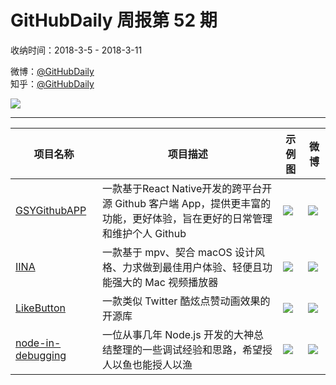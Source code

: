 # GitHubDaily 周报第 52 期

收纳时间：2018-3-5 - 2018-3-11

微博：[@GitHubDaily](https://weibo.com/GitHubDaily)    
知乎：[@GitHubDaily](https://www.zhihu.com/people/githubdaily)

![](https://raw.githubusercontent.com/GitHubDaily/GitHubDaily/master/assets/weixin.png)

---

项目名称 | 项目描述 | 示例图 | 微博
--- | --- | --- | ---
[GSYGithubAPP](https://github.com/CarGuo/GSYGithubAPP) | 一款基于React Native开发的跨平台开源 Github 客户端 App，提供更丰富的功能，更好体验，旨在更好的日常管理和维护个人 Github | ![](http://wx2.sinaimg.cn/large/006fiYtfly1fp3kq482a6j30xr190qem.jpg) | [![](https://raw.githubusercontent.com/GitHubDaily/GitHubDaily/master/assets/sina_logo.png)](https://weibo.com/5722964389/G6nBWa38A)
[IINA](https://github.com/lhc70000/iina) | 一款基于 mpv、契合 macOS 设计风格、力求做到最佳用户体验、轻便且功能强大的 Mac 视频播放器 | ![](http://wx1.sinaimg.cn/large/006fiYtfly1fp3gxd6swkj31kw0vqn6n.jpg) | [![](https://raw.githubusercontent.com/GitHubDaily/GitHubDaily/master/assets/sina_logo.png)](https://weibo.com/5722964389/G6ebrBhfG)
[LikeButton](https://github.com/jd-alexander/LikeButton) | 一款类似 Twitter 酷炫点赞动画效果的开源库 | ![](http://wx2.sinaimg.cn/large/006fiYtfgy1fp3cgplzj3g30e80pab29.gif) | [![](https://raw.githubusercontent.com/GitHubDaily/GitHubDaily/master/assets/sina_logo.png)](https://weibo.com/5722964389/G69s2ucQX)
[node-in-debugging](https://github.com/nswbmw/node-in-debugging) | 一位从事几年 Node.js 开发的大神总结整理的一些调试经验和思路，希望授人以鱼也能授人以渔 | ![](http://wx1.sinaimg.cn/large/006fiYtfly1foxpslhxr9j31hi1seahj.jpg) | [![](https://raw.githubusercontent.com/GitHubDaily/GitHubDaily/master/assets/sina_logo.png)](https://weibo.com/5722964389/G5VkrEkjs)
